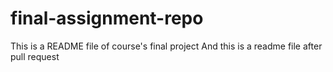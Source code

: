 # final-assignment-repo
This is a README file of course's final project
And this is a readme file after pull request
